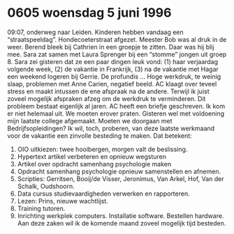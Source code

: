 # 0605 woensdag 5 juni 1996
09:07, onderweg naar Leiden. Kinderen hebben vandaag een “straatspeeldag”. Hondecoeterstraat afgezet. Meester Bob was al druk in de weer. Berend bleek bij Cathrien in een groepje te zitten. Daar was hij blij mee. Sara zat samen met Laura Sprenger bij een “stomme” jongen uit groep 8. Sara zei gisteren dat ze een paar dingen leuk vond: (1) haar verjaardag volgende week, (2) de vakantie in Frankrijk, (3) na de vakantie met Hagar een weekend logeren bij Gerrie. 
De profundis ... Hoge werkdruk, te weinig slaap, problemen met Anne Carien, negatief beeld. AC klaagt over  teveel stress en maakt intussen de ene afspraak na de andere. Terwijl ik juist zoveel mogelijk afspraken afzeg om de werkdruk te verminderen. Dit probleem bestaat eigenlijk al jaren. AC heeft een briefje geschreven. Ik kom er niet helemaal uit. We moeten erover praten. Gisteren wel met voldoening mijn laatste college afgemaakt. Moeten we doorgaan met Bedrijfsopleidingen? 
Ik wil, toch, proberen, van deze laatste werkmaand voor de vakantie een zinvolle besteding te maken. Dat betekent:
1. OIO uitkiezen: twee hooibergen, morgen valt de beslissing.
2. Hypertext artikel verbeteren en opnieuw wegsturen
3. Artikel over opdracht samenhang psychologie maken
4. Opdracht samenhang psychologie opnieuw samenstellen en afnemen.
5. Scripties: Gerritsen, Booij/de Visser, Jeronimus, Van Arkel, Hof, Van der Schalk, Oudshoorn.
6. Data cursus studievaardigheden verwerken en rapporteren.
7. Lezen: Prins, nieuwe wachtlijst.
8. Training tutoren.
9. Inrichting werkplek computers. Installatie software. Bestellen hardware.
Aan deze zaken wil ik de komende maand zoveel mogelijk tijd besteden.
